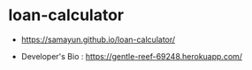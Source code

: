 # loan-calculator

* https://samayun.github.io/loan-calculator/



 * Developer's Bio :  https://gentle-reef-69248.herokuapp.com/

